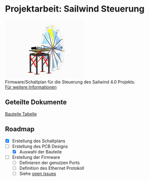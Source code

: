 # Projektarbeit: Sailwind Steuerung
![Product Name Screen Shot](/Docs/Images/Sailwind_Prototype.jpg) \
Firmware/Schaltplan für die Steuerung des Sailwind 4.0 Projekts.\
[ Für weitere Informationen](https://www.sailwind-power.eu/)

## Geteilte Dokumente
[Bauteile Tabelle](https://drive.google.com/drive/folders/1qaNF0T8h1C8PEslQvWO4vngNG08Ppogr?usp=share_link)

## Roadmap
- [x] Erstellung des Schaltplans
- [ ] Erstellung des PCB Designs
	- [x] Auswahl der Bauteile
- [ ] Erstellung der Firmware
	- [ ] Definieren der genutzen Ports
	- [ ] Definition des Ethernet Protokoll
	- [ ] Siehe [open issues](https://github.com/derfinke/Sailwind_Projekt/issues)
